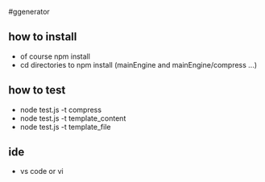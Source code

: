 #ggenerator

## how to install 
* of course  npm install 
* cd directories to npm install (mainEngine and mainEngine/compress ...)

## how to test 
* node test.js -t compress
* node test.js -t template_content
* node test.js -t template_file

## ide
* vs code or vi 